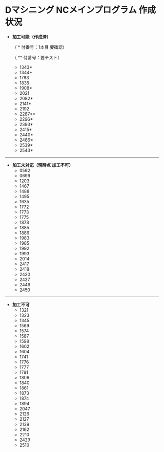 # Dマシニング NCメインプログラム 作成状況

- **加工可能（作成済）**

  （ * 付番号：1本目 要確認）

  （ ** 付番号：要テスト）
  - 1343*
  - 1344*
  - 1763
  - 1835
  - 1908*
  - 2021
  - 2082*
  - 2141*
  - 2192
  - 2287**
  - 2296*
  - 2393*
  - 2415*
  - 2440*
  - 2486*
  - 2539*
  - 2543*

---

- **加工未対応（現時点 加工不可）**
  - 0562
  - 0699
  - 1203 
  - 1467
  - 1488
  - 1495
  - 1635
  - 1772
  - 1773
  - 1775
  - 1878
  - 1885
  - 1886
  - 1983
  - 1985
  - 1992
  - 1993
  - 2014
  - 2417
  - 2418
  - 2420
  - 2427
  - 2449
  - 2450

---

- **加工不可**
  - 1321
  - 1323
  - 1345
  - 1569
  - 1574
  - 1587
  - 1598
  - 1602
  - 1604
  - 1741
  - 1776
  - 1777
  - 1791
  - 1806
  - 1840
  - 1861
  - 1873
  - 1874
  - 1894
  - 2047
  - 2126
  - 2127
  - 2139
  - 2162
  - 2210
  - 2429
  - 2510
